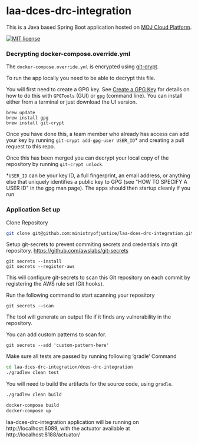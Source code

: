 # laa-dces-drc-integration

This is a Java based Spring Boot application hosted on [MOJ Cloud Platform](https://user-guide.cloud-platform.service.justice.gov.uk/documentation/concepts/what-is-the-cloud-platform.html).

[![MIT license](https://img.shields.io/badge/License-MIT-blue.svg)](LICENSE)

### Decrypting docker-compose.override.yml

The `docker-compose.override.yml` is encrypted using [git-crypt](https://github.com/AGWA/git-crypt).

To run the app locally you need to be able to decrypt this file.

You will first need to create a GPG key. See [Create a GPG Key](https://docs.publishing.service.gov.uk/manual/create-a-gpg-key.html) for details on how to do this with `GPGTools` (GUI) or `gpg` (command line).
You can install either from a terminal or just download the UI version.

```
brew update
brew install gpg
brew install git-crypt
```

Once you have done this, a team member who already has access can add your key by running `git-crypt add-gpg-user USER_ID`\* and creating a pull request to this repo.

Once this has been merged you can decrypt your local copy of the repository by running `git-crypt unlock`.

\*`USER_ID` can be your key ID, a full fingerprint, an email address, or anything else that uniquely identifies a public key to GPG (see "HOW TO SPECIFY A USER ID" in the gpg man page).
The apps should then startup cleanly if you run

### Application Set up

Clone Repository

```sh
git clone git@github.com:ministryofjustice/laa-dces-drc-integration.git
```

Setup git-secrets to prevent commiting secrets and credentials into git repository.
https://github.com/awslabs/git-secrets

```
git secrets --install
git secrets --register-aws
```

This will configure git-secrets to scan this Git repository on each commit
by registering the AWS rule set (Git hooks).

Run the following command to start scanning your repository

```
git secrets -–scan
```

The tool will generate an output file if it finds any vulnerability in the repository.

You can add custom patterns to scan for.

```
git secrets --add 'custom-pattern-here'
```

Make sure all tests are passed by running following ‘gradle’ Command

```sh
cd laa-dces-drc-integration/dces-drc-integration
./gradlew clean test
```

You will need to build the artifacts for the source code, using `gradle`.

```sh
./gradlew clean build
```

```sh
docker-compose build
docker-compose up
```

laa-dces-drc-integration application will be running on http://localhost:8089, with the actuator available at http://localhost:8188/actuator/
